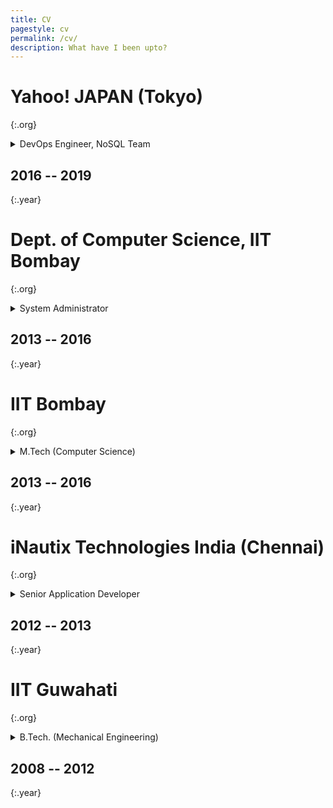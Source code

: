 ```yaml
---
title: CV
pagestyle: cv
permalink: /cv/
description: What have I been upto?
---
```


# Yahoo! JAPAN (Tokyo)
{:.org}

<details markdown="1">
<summary>DevOps Engineer, NoSQL Team</summary>
 - Setup and administration of Cassandra database clusters
 - Develop and maintain tools for automating the above tasks (Chef, Fabric)
 - Test alternative database software and hardware
 - Explore alternative means of deployment (e.g., Kubernetes,  DCOS)
 - Deployments on CentOS, both bare metal and OpenStack.
 - Mentored Yahoo! Japan interns in contributing to OSS in 2017 and 2018
</details>

## 2016 -- 2019
{:.year}

<!-- section -->

# Dept. of Computer Science, IIT Bombay
{:.org}

<details markdown="1">
<summary>System Administrator</summary>
- (Part-time with MTech, 20 hours/week)
- Set up 4-way multi-master synchronised LDAP servers
- Set up an instance of Gitlab for department usage
- Ensured proper management of configuration via git and Puppet
- Created a Debian repository for distributing in-house software
- Split up monolithic webserver for higher reliability and performance
</details>

## 2013 -- 2016
{:.year}

<!-- section -->

# IIT Bombay
{:.org}

<details markdown="1">
<summary>M.Tech (Computer Science)</summary>
- CPI: 8.37
- M.Tech. Project: **RSA: Side-Channel Attacks**
</details>

## 2013 -- 2016
{:.year}

<!-- section -->

# iNautix Technologies India (Chennai)
{:.org}

<details markdown="1">
<summary>Senior Application Developer</summary>
- Maintenance of legacy C back-end codebase and migration to Java
</details>

## 2012 -- 2013
{:.year}

<!-- section -->

# IIT Guwahati
{:.org}

<details markdown="1">
<summary>B.Tech. (Mechanical Engineering)</summary>
- CPI: 6.69
- B.Tech. Project: **True Modal Control**
</details>

## 2008 -- 2012
{:.year}
